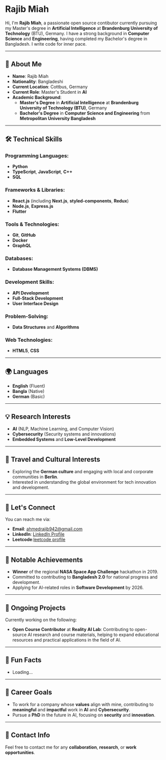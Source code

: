 # Rajib Miah

Hi, I'm **Rajib Miah**, a passionate open source contibutor currently pursuing my Master's degree in **Artificial Intelligence** at **Brandenburg University of Technology** (BTU), Germany. I have a strong background in **Computer Science** and **Engineering**, having completed my Bachelor's degree in Bangladesh. I write code for inner pace.

---

## 🚀 About Me

- **Name**: Rajib Miah
- **Nationality**: Bangladeshi
- **Current Location**: Cottbus, Germany
- **Current Role**: Master's Student in **AI**
- **Academic Background**:
  - **Master's Degree** in **Artificial Intelligence** at **Brandenburg University of Technology (BTU)**, Germany
  - **Bachelor's Degree** in **Computer Science and Engineering** from **Metropolitan University Bangladesh**

---

## 🛠️ Technical Skills

### Programming Languages:
- **Python**
- **TypeScript**, **JavaScript**, **C++**
- **SQL**

### Frameworks & Libraries:
- **React.js** (including **Next.js**, **styled-components**, **Redux**)
- **Node.js**, **Express.js**
- **Flutter**

### Tools & Technologies:
- **Git**, **GitHub**
- **Docker**
- **GraphQL**

### Databases:
- **Database Management Systems (DBMS)**

### Development Skills:
- **API Development**
- **Full-Stack Development**
- **User Interface Design**

### Problem-Solving:
- **Data Structures** and **Algorithms**

### Web Technologies:
- **HTML5**, **CSS**



---

## 🌍 Languages

- **English** (Fluent)
- **Bangla** (Native)
- **German** (Basic)

---

## 💡 Research Interests

- **AI** (NLP, Machine Learning, and Computer Vision)
- **Cybersecurity** (Security systems and innovations)
- **Embedded Systems** and **Low-Level Development**

---

## 🧳 Travel and Cultural Interests

- Exploring the **German culture** and engaging with local and corporate communities in **Berlin**.
- Interested in understanding the global environment for tech innovation and development.

---

## 💬 Let's Connect

You can reach me via:
- **Email**: ahmedrajib942@gmail.com
- **LinkedIn**: [LinkedIn Profile](https://www.linkedin.com/in/mrrajibmiah/)
- **Leetcode**:[leetcode profile](https://leetcode.com/u/md_rajib)
---

## 🌟 Notable Achievements

- **Winner** of the regional **NASA Space App Challenge** hackathon in 2019.
- Committed to contributing to **Bangladesh 2.0** for national progress and development.
- Applying for AI-related roles in **Software Development** by 2026.
  
---

## 📝 Ongoing Projects

Currently working on the following:
- **Open Course Contributor** at **Reality AI Lab**: Contributing to open-source AI research and course materials, helping to expand educational resources and practical applications in the field of AI.

---

## 📌 Fun Facts

- Loading...

---

## 🏅 Career Goals

- To work for a company whose **values** align with mine, contributing to **meaningful** and **impactful** work in **AI** and **Cybersecurity**.
- Pursue a **PhD** in the future in AI, focusing on **security** and **innovation**.

---

## 📍 Contact Info

Feel free to contact me for any **collaboration**, **research**, or **work opportunities**.
